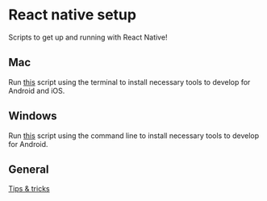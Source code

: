 # React native setup

Scripts to get up and running with React Native!

## Mac

Run [this](./mac/dev-setup.sh) script using the terminal to install necessary tools to develop for Android and iOS.

## Windows

Run [this](./windows/dev-setup.sh) script using the command line to install necessary tools to develop for Android.

## General

[Tips & tricks](./tips.md)
